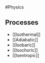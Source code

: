 #Physics 
## Processes
* [[Isothermal]]
* [[Adiabatic]]
* [[Isobaric]]
* [[Isochoric]]
* [[Isentropic]]